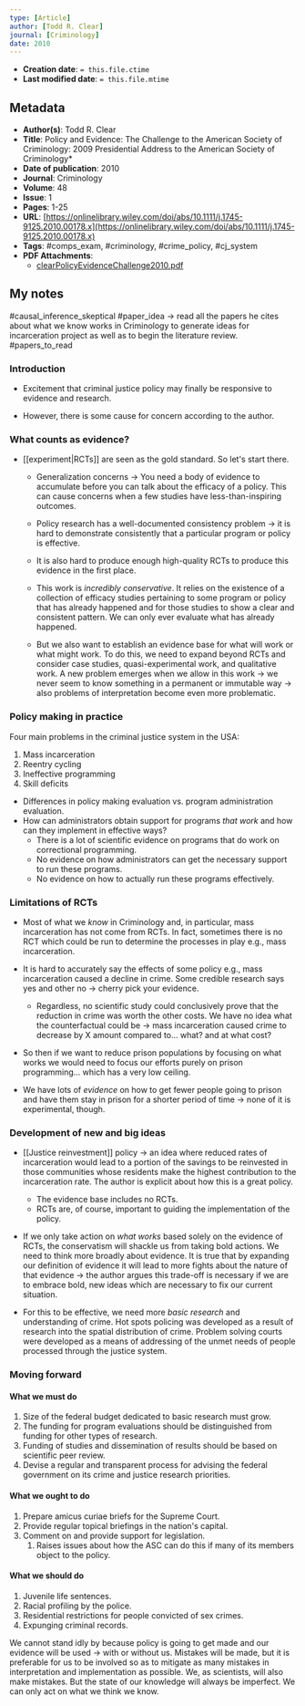 ```yaml
---
type: [Article]
author: [Todd R. Clear]
journal: [Criminology]
date: 2010
---
```


* **Creation date**: `= this.file.ctime`
* **Last modified date**: `= this.file.mtime`

## Metadata

* **Author(s)**: Todd R. Clear
* **Title**: Policy and Evidence: The Challenge to the American Society of Criminology: 2009 Presidential Address to the American Society of Criminology*
* **Date of publication**: 2010
* **Journal**: Criminology
* **Volume**: 48
* **Issue**: 1
* **Pages**: 1-25
* **URL**: [https://onlinelibrary.wiley.com/doi/abs/10.1111/j.1745-9125.2010.00178.x](https://onlinelibrary.wiley.com/doi/abs/10.1111/j.1745-9125.2010.00178.x)
* **Tags**: #comps_exam, #criminology, #crime_policy, #cj_system
* **PDF Attachments**:
  * [clearPolicyEvidenceChallenge2010.pdf](zotero://open-pdf/library/items/IG5EUJJM)


## My notes

#causal_inference_skeptical 
#paper_idea  -> read all the papers he cites about what we know works in Criminology to generate ideas for incarceration project as well as to begin the literature review. #papers_to_read 

### Introduction

* Excitement that criminal justice policy may finally be responsive to evidence and research.

* However, there is some cause for concern according to the author.

### What counts as evidence?

* [[experiment|RCTs]] are seen as the gold standard. So let's start there.
  
	* Generalization concerns -> You need a body of evidence to accumulate before you can talk about the efficacy of a policy. This can cause concerns when a few studies have less-than-inspiring outcomes.
	  
	* Policy research has a well-documented consistency problem -> it is hard to demonstrate consistently that a particular program or policy is effective.
	  
	* It is also hard to produce enough high-quality RCTs to produce this evidence in the first place.
	  
	* This work is *incredibly conservative*. It relies on the existence of a collection of efficacy studies pertaining to some program or policy that has already happened and for those studies to show a clear and consistent pattern. We can only ever evaluate what has already happened.

	* But we also want to establish an evidence base for what will work or what might work. To do this, we need to expand beyond RCTs and consider case studies, quasi-experimental work, and qualitative work. A new problem emerges when we allow in this work -> we never seem to know something in a permanent or immutable way -> also problems of interpretation become even more problematic.

### Policy making in practice

Four main problems in the criminal justice system in the USA:

1. Mass incarceration
2. Reentry cycling
3. Ineffective programming
4. Skill deficits

* Differences in policy making evaluation vs. program administration evaluation.
* How can administrators obtain support for programs *that work* and how can they implement in effective ways?
	* There is a lot of scientific evidence on programs that do work on correctional programming.
	* No evidence on how administrators can get the necessary support to run these programs.
	* No evidence on how to actually run these programs effectively.

### Limitations of RCTs

* Most of what we *know* in Criminology and, in particular, mass incarceration has not come from RCTs. In fact, sometimes there is no RCT which could be run to determine the processes in play e.g., mass incarceration.
  
* It is hard to accurately say the effects of some policy e.g., mass incarceration caused a decline in crime. Some credible research says yes and other no -> cherry pick your evidence.
	* Regardless, no scientific study could conclusively prove that the reduction in crime was worth the other costs. We have no idea what the counterfactual could be -> mass incarceration caused crime to decrease by X amount compared to... what? and at what cost?
	  
* So then if we want to reduce prison populations by focusing on what works we would need to focus our efforts purely on prison programming... which has a very low ceiling.

* We have lots of *evidence* on how to get fewer people going to prison and have them stay in prison for a shorter period of time -> none of it is experimental, though.

### Development of new and big ideas

* [[Justice reinvestment]] policy -> an idea where reduced rates of incarceration would lead to a portion of the savings to be reinvested in those communities whose residents make the highest contribution to the incarceration rate. The author is explicit about how this is a great policy.
	* The evidence base includes no RCTs.
	* RCTs are, of course, important to guiding the implementation of the policy.
	  
* If we only take action on *what works* based solely on the evidence of RCTs, the conservatism will shackle us from taking bold actions. We need to think more broadly about evidence. It is true that by expanding our definition of evidence it will lead to more fights about the nature of that evidence -> the author argues this trade-off is necessary if we are to embrace bold, new ideas which are necessary to fix our current situation.

* For this to be effective, we need more *basic research* and understanding of crime. Hot spots policing was developed as a result of research into the spatial distribution of crime. Problem solving courts were developed as a means of addressing of the unmet needs of people processed through the justice system.

### Moving forward

#### What we must do

1. Size of the federal budget dedicated to basic research must grow.
2. The funding for program evaluations should be distinguished from funding for other types of research.
3. Funding of studies and dissemination of results should be based on scientific peer review.
4. Devise a regular and transparent process for advising the federal government on its crime and justice research priorities.

#### What we ought to do

1. Prepare amicus curiae briefs for the Supreme Court.
2. Provide regular topical briefings in the nation's capital.
3. Comment on and provide support for legislation.
	1. Raises issues about how the ASC can do this if many of its members object to the policy.

#### What we should do

1. Juvenile life sentences.
2. Racial profiling by the police.
3. Residential restrictions for people convicted of sex crimes.
4. Expunging criminal records.

We cannot stand idly by because policy is going to get made and our evidence will be used -> with or without us. Mistakes will be made, but it is preferable for us to be involved so as to mitigate as many mistakes in interpretation and implementation as possible. We, as scientists, will also make mistakes. But the state of our knowledge will always be imperfect. We can only act on what we think we know.